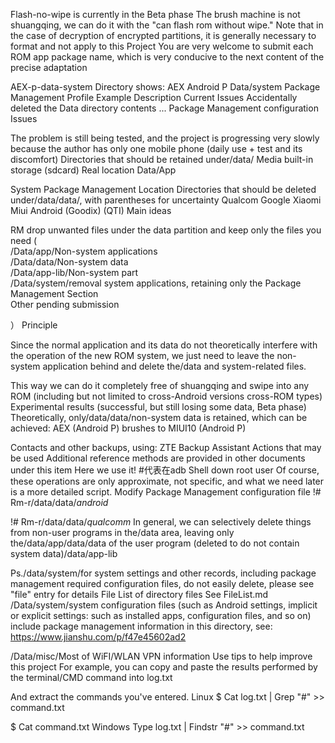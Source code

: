 Flash-no-wipe is currently in the Beta phase
The brush machine is not shuangqing, we can do it with the "can flash rom without wipe."
Note that in the case of decryption of encrypted partitions, it is generally necessary to format and not apply to this Project
You are very welcome to submit each ROM app package name, which is very conducive to the next content of the precise adaptation

AEX-p-data-system Directory shows: AEX Android P Data/system Package Management Profile Example Description
Current Issues
Accidentally deleted the Data directory contents ...
Package Management configuration Issues

The problem is still being tested, and the project is progressing very slowly because the author has only one mobile phone (daily use + test and its discomfort)
Directories that should be retained under/data/
Media built-in storage (sdcard) Real location
Data/App

System Package Management Location
Directories that should be deleted under/data/data/, with parentheses for uncertainty
Qualcom
Google
Xiaomi
Miui
Android
(Goodix)
(QTI)
Main ideas

RM drop unwanted files under the data partition and keep only the files you need (  
/Data/app/Non-system applications  
/Data/data/Non-system data  
/Data/app-lib/Non-system part  
    /Data/system/removal system applications, retaining only the Package Management Section  
Other pending submission

）
Principle

Since the normal application and its data do not theoretically interfere with the operation of the new ROM system, we just need to leave the non-system application behind and delete the/data and system-related files.

This way we can do it completely free of shuangqing and swipe into any ROM (including but not limited to cross-Android versions  cross-ROM types)
Experimental results (successful, but still losing some data, Beta phase)
Theoretically, only/data/data/non-system data is retained, which can be achieved:
AEX (Android P) brushes to MIUI10 (Android P)

Contacts and other backups, using: ZTE Backup Assistant
Actions that may be used
Additional reference methods are provided in other documents under this item
Here we use it! #代表在adb Shell down root user
Of course, these operations are only approximate, not specific, and what we need later is a more detailed script.
Modify Package Management configuration file
!# Rm-r/data/data/*android*

!# Rm-r/data/data/*qualcomm*
In general, we can selectively delete things from non-user programs in the/data area, leaving only the/data/app/data/data of the user program (deleted to do not contain system data)/data/app-lib

Ps./data/system/for system settings and other records, including package management required configuration files, do not easily delete, please see "file" entry for details
File
List of directory files See FileList.md
/Data/system/system configuration files (such as Android settings, implicit or explicit settings: such as installed apps, configuration files, and so on) include package management information in this directory, see: https://www.jianshu.com/p/f47e45602ad2

/Data/misc/Most of WiFI/WLAN VPN information
Use tips to help improve this project
For example, you can copy and paste the results performed by the terminal/CMD command into log.txt

And extract the commands you've entered.
Linux $ Cat log.txt |
Grep  "#" >> command.txt

$ Cat command.txt
Windows Type log.txt | Findstr  "#" >> command.txt
